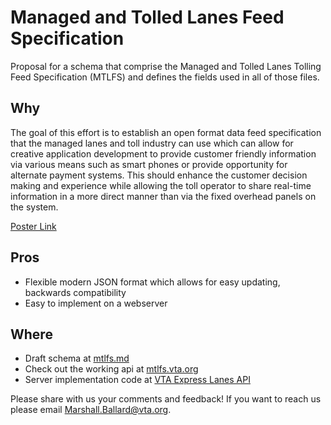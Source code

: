 # Managed and Tolled Lanes Feed Specification

Proposal for a schema that comprise the Managed and Tolled Lanes Tolling Feed Specification (MTLFS) and defines the fields used in all of those files.

## Why
The goal of this effort is to establish an open format data feed specification that the managed lanes and toll industry can use which can allow for creative application development to provide customer friendly information via various means such as smart phones or provide opportunity for alternate payment systems.  This should enhance the customer decision making and experience while allowing the toll operator to share real-time information in a more direct manner than via the fixed overhead panels on the system.

[Poster Link](https://github.com/vta/Managed-and-Tolled-Lanes-Feed-Specification/blob/master/MTLFS-2018-Poster_final.pdf)
## Pros
* Flexible modern JSON format which allows for easy updating, backwards compatibility 
* Easy to implement on a webserver

## Where

* Draft schema at [mtlfs.md](mtlfs.md)
* Check out the working api at [mtlfs.vta.org](https://mtlfs.vta.org)
* Server implementation code at [VTA Express Lanes API](https://github.com/vta/expresslanes-api)

Please share with us your comments and feedback!  If you want to reach us please email <Marshall.Ballard@vta.org>.

